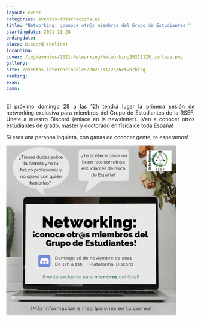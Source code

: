 ```yaml
---
layout: event
categories: eventos-internacionales
title: "Networking: ¡conoce otr@s miembros del Grupo de Estudiantes!"
startingdate: 2021-11-28
endingdate:
place: Discord (online)
locandina:
cover: /img/eventos/2021-Networking/Networking20211128_portada.png
gallery:
site: /eventos-internacionales/2021/11/28/Networking
ranking: 
exam:
comm:
---
```


<div class="section">
  <div class="row">
    <div class="col s12 m6 l8">
      <div class="row center">
        <p style="text-align: justify;">
	  El próximo domingo 28 a las 12h tendrá lugar la primera sesión de networking exclusiva para miembros del Grupo de Estudiantes de la RSEF. Únete a nuestro Discord (enlace en la newsletter). ¡Ven a conocer otros estudiantes de grado, máster y doctorado en física de toda España!
        </p>
        <p style="text-align: justify;">   
          Si eres una persona inquieta, con ganas de conocer gente, te esperamos!
        </p>
      </div>
    </div>
    <div class="col s12 m6 l4">
      <div class="row center">
	<img class="materialboxed" width="90%" src="/img/eventos/2021-Networking/Networking2021128.png">
      </div>
    </div>



<!---
<p style="text-align: justify;">
  <a href='https://www.freepik.es/vectores/fondo'>Imagen de fondo obtenida de Freepik</a>
</p>
-->
